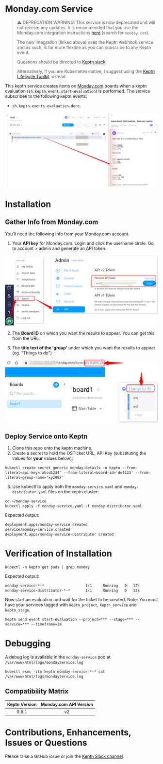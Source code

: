 # Monday.com Service

> :warning: DEPRECATION WARNING: This service is now deprecated and will not receive any updates. It is recommended that you use the Monday.com integration instructions [here](https://keptn.sh/docs/integrations) (search for `monday.com`).
> 
> The new integration (linked above) uses the Keptn webhook service and as such, is far more flexible as you can subscribe to any Keptn event.
>
> Questions should be directed to [Keptn slack](https://slack.keptn.sh/)
>
> Alternatively, if you are Kubernetes-native, I suggest using the [Keptn Lifecycle Toolkit](https://lifecycle.keptn.sh) instead.

This keptn service creates items on [Monday.com](https://monday.com) boards when a keptn evaluation (`sh.keptn.event.start-evaluation`) is performed. The service subscribes to the following keptn events:

* `sh.keptn.events.evaluation-done`

![keptn monday service](assets/keptn-monday-service1.png)

# Installation

## Gather Info from Monday.com

You'll need the following info from your Monday.com account.

1. Your **API key** for Monday.com. Login and click the username circle. Go to account > admin and generate an API token.

![keptn monday service](assets/keptn-monday-service2.png)

2. The **Board ID** on which you want the results to appear. You can get this from the URL.

3. The **title text of the 'group'** under which you want the results to appear (eg. "Things to do")

![keptn monday service](assets/keptn-monday-service3.png)

## Deploy Service onto Keptn

1. Clone this repo onto the keptn machine.
2. Create a secret to hold the OSTicket URL, API Key (substituting the values for **your** values below):
```
kubectl create secret generic monday-details -n keptn --from-literal=api-key='abcd1234' --from-literal=board-id='def123' --from-literal=group-name='xyz987'
```
3. Use kubectl to apply both the `monday-service.yaml` and `monday-distributor.yaml` files on the keptn cluster:

```
cd ~/monday-service
kubectl apply -f monday-service.yaml -f monday-distributor.yaml
```

Expected output:

```
deployment.apps/monday-service created
service/monday-service created
deployment.apps/monday-service-distributor created
```

# Verification of Installation
```
kubectl -n keptn get pods | grep monday
```

Expected output:

```
monday-service-*-*                   1/1     Running   0   12s
monday-service-distributor-*-*       1/1     Running   0   12s
```

Now start an evaluation and wait for the ticket to be created.
Note: You must have your services tagged with `keptn_project`, `keptn_service` and `keptn_stage`.

```
keptn send event start-evaluation --project=*** --stage=*** --service=*** --timeframe=2m
```

# Debugging
A debug log is available in the `monday-service` pod at `/var/www/html/logs/mondayService.log`

```
kubectl exec -itn keptn monday-service-*-* cat /var/www/html/logs/mondayService.log
```

## Compatibility Matrix

| Keptn Version    | Monday.com API Version |
|:----------------:|:----------------------:|
|     0.6.1        |            v2          |

# Contributions, Enhancements, Issues or Questions
Please raise a GitHub issue or join the [Keptn Slack channel](https://join.slack.com/t/keptn/shared_invite/enQtNTUxMTQ1MzgzMzUxLWMzNmM1NDc4MmE0MmQ0MDgwYzMzMDc4NjM5ODk0ZmFjNTE2YzlkMGE4NGU5MWUxODY1NTBjNjNmNmI1NWQ1NGY).
